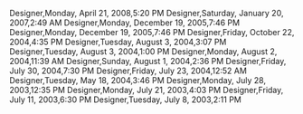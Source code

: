 ﻿Designer,Monday, April 21, 2008,5:20 PMDesigner,Saturday, January 20, 2007,2:49 AMDesigner,Monday, December 19, 2005,7:46 PMDesigner,Monday, December 19, 2005,7:46 PMDesigner,Friday, October 22, 2004,4:35 PMDesigner,Tuesday, August 3, 2004,3:07 PMDesigner,Tuesday, August 3, 2004,1:00 PMDesigner,Monday, August 2, 2004,11:39 AMDesigner,Sunday, August 1, 2004,2:36 PMDesigner,Friday, July 30, 2004,7:30 PMDesigner,Friday, July 23, 2004,12:52 AMDesigner,Tuesday, May 18, 2004,3:46 PMDesigner,Monday, July 28, 2003,12:35 PMDesigner,Monday, July 21, 2003,4:03 PMDesigner,Friday, July 11, 2003,6:30 PMDesigner,Tuesday, July 8, 2003,2:11 PM